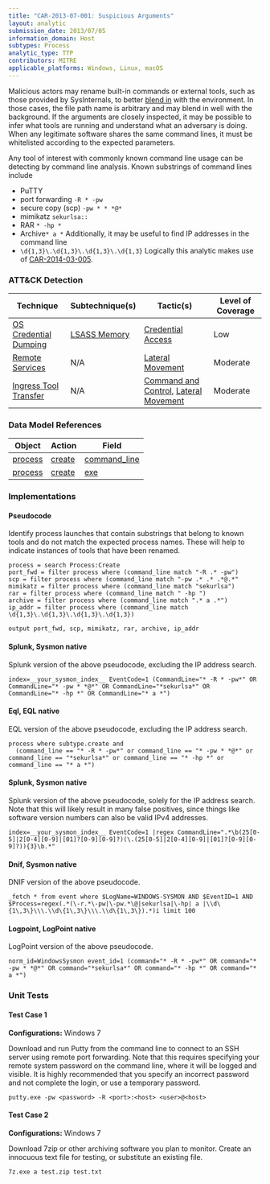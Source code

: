 ```yaml
---
title: "CAR-2013-07-001: Suspicious Arguments"
layout: analytic
submission_date: 2013/07/05
information_domain: Host
subtypes: Process
analytic_type: TTP
contributors: MITRE
applicable_platforms: Windows, Linux, macOS
---
```


Malicious actors may rename built-in commands or external tools, such as those provided by SysInternals, to better [blend in](https://attack.mitre.org/tactics/TA0005) with the environment. In those cases, the file path name is arbitrary and may blend in well with the background. If the arguments are closely inspected, it may be possible to infer what tools are running and understand what an adversary is doing. When any legitimate software shares the same command lines, it must be whitelisted according to the expected parameters.

Any tool of interest with commonly known command line usage can be detecting by command line analysis. Known substrings of command lines include

-   PuTTY
-   port forwarding `-R * -pw`
-   secure copy (scp) `-pw * * *@*`
-   mimikatz `sekurlsa::`
-   RAR `* -hp *`
-   Archive`* a *`
    Additionally, it may be useful to find IP addresses in the command line
-   `\d{1,3}\.\d{1,3}\.\d{1,3}\.\d{1,3}`
    Logically this analytic makes use of [CAR-2014-03-005](CAR-2014-03-005).


### ATT&CK Detection

|Technique|Subtechnique(s)|Tactic(s)|Level of Coverage|
|---|---|---|---|
|[OS Credential Dumping](https://attack.mitre.org/techniques/T1003/)|[LSASS Memory](https://attack.mitre.org/techniques/T1003/001/)|[Credential Access](https://attack.mitre.org/tactics/TA0006/)|Low|
|[Remote Services](https://attack.mitre.org/techniques/T1021/)|N/A|[Lateral Movement](https://attack.mitre.org/tactics/TA0008/)|Moderate|
|[Ingress Tool Transfer](https://attack.mitre.org/techniques/T1105/)|N/A|[Command and Control](https://attack.mitre.org/tactics/TA0011/), [Lateral Movement](https://attack.mitre.org/tactics/TA0008/)|Moderate|

### Data Model References

|Object|Action|Field|
|---|---|---|
|[process](/data_model/process) | [create](/data_model/process#create) | [command_line](/data_model/process#command_line) |
|[process](/data_model/process) | [create](/data_model/process#create) | [exe](/data_model/process#exe) |


### Implementations

#### Pseudocode

Identify process launches that contain substrings that belong to known tools and do not match the expected process names. These will help to indicate instances of tools that have been renamed. 


```
process = search Process:Create
port_fwd = filter process where (command_line match "-R .* -pw")
scp = filter process where (command_line match "-pw .* .* .*@.*"
mimikatz = filter process where (command_line match "sekurlsa")
rar = filter process where (command_line match " -hp ")
archive = filter process where (command_line match ".* a .*")
ip_addr = filter process where (command_line match \d{1,3}\.\d{1,3}\.\d{1,3}\.\d{1,3})

output port_fwd, scp, mimikatz, rar, archive, ip_addr
```


#### Splunk, Sysmon native

Splunk version of the above pseudocode, excluding the IP address search.


```
index=__your_sysmon_index__ EventCode=1 (CommandLine="* -R * -pw*" OR CommandLine="* -pw * *@*" OR CommandLine="*sekurlsa*" OR CommandLine="* -hp *" OR CommandLine="* a *")
```


#### Eql, EQL native

EQL version of the above pseudocode, excluding the IP address search.


```
process where subtype.create and
  (command_line == "* -R * -pw*" or command_line == "* -pw * *@*" or command_line == "*sekurlsa*" or command_line == "* -hp *" or command_line == "* a *")
```


#### Splunk, Sysmon native

Splunk version of the above pseudocode, solely for the IP address search. Note that this will likely result in many false positives, since things like software version numbers can also be valid IPv4 addresses.


```
index=__your_sysmon_index__ EventCode=1 |regex CommandLine=".*\b(25[0-5]|2[0-4][0-9]|[01]?[0-9][0-9]?)(\.(25[0-5]|2[0-4][0-9]|[01]?[0-9][0-9]?)){3}\b.*"
```


#### Dnif, Sysmon native

DNIF version of the above pseudocode.


```
_fetch * from event where $LogName=WINDOWS-SYSMON AND $EventID=1 AND $Process=regex(.*(\-r.*\-pw|\-pw.*\@|sekurlsa|\-hp| a |\\d\{1\,3\}\\\.\\d\{1\,3\}\\\.\\d\{1\,3\}).*)i limit 100
```


#### Logpoint, LogPoint native

LogPoint version of the above pseudocode.


```
norm_id=WindowsSysmon event_id=1 (command="* -R * -pw*" OR command="* -pw * *@*" OR command="*sekurlsa*" OR command="* -hp *" OR command="* a *")
```



### Unit Tests

#### Test Case 1

**Configurations:** Windows 7

Download and run Putty from the command line to connect to an SSH server using remote port forwarding. Note that this requires specifying your remote system password on the command line, where it will be logged and visible. It is highly recommended that you specify an incorrect password and not complete the login, or use a temporary password.

```
putty.exe -pw <password> -R <port>:<host> <user>@<host>
```

#### Test Case 2

**Configurations:** Windows 7

Download 7zip or other archiving software you plan to monitor. Create an innocuous text file for testing, or substitute an existing file.

```
7z.exe a test.zip test.txt
```


